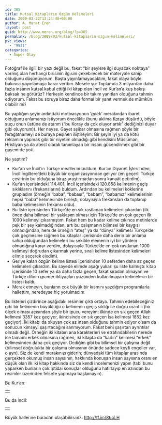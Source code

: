 ```yaml
---
id: 385
title: Kutsal Kitapların Özgün Kelimeleri
date: 2009-03-22T13:34:48+00:00
author: A. Murat Eren
layout: post
guid: http://www.meren.org/blog/?p=385
permalink: /blog/2009/03/kutsal-kitaplarin-ozgun-kelimeleri/
pvc_views:
  - "9531"
categories:
  - Süper Olay
---
```

Fotoğraf ile ilgili bir yazı değil bu, fakat &#8220;bir şeylere ilgi duyacak noktaya&#8221; varmış olan herhangi birisinin ilgisini çekebilecek bir materyale sahip olduğunu düşünüyorum. Başta yayınlamayacaktım, fakat olaya böyle bakınca yayınlamaya karar verdim. Mesele şu: Toplamda 3 milyardan daha fazla insanın kutsal kabul ettiği iki kitap olan İncil ve Kur&#8217;an&#8217;a kuş bakışı baksak ne görürüz? Herkesin kendince bir takım yanıtları olduğunu tahmin ediyorum. Fakat bu soruya biraz daha formal bir yanıt vermek de mümkün olabilir mi?

Bu yaptığım şeyin ardındaki motivasyonun &#8216;_geek&#8217;_ merakından ibaret olduğunu anlamanızı istiyorum öncelikle (bunu aklıma [Koray](http://loker.radiobrecht.org/) düşürdü, böyle suçu onun üstüne de atarım (&#8220;bu Koray da çok oluyor artık&#8221; dediğinizi duyar gibi oluyorum)). Her neyse. Gayet aşikar olmasına rağmen şöyle bir feragatnameyi de buraya peşinen iliştireyim: Bir şeyin iyi ya da kötü reklamını yapmak gibi bir niyetim olmadığı gibi kendisini Müslüman, Hristiyan ya da ateist olarak tanımlayan bir insanı gücendirmek gibi bir gayem de yok.

Ne yaptım?

  * Kur&#8217;an ve İncil&#8217;in Türkçe meallerini buldum. Kur&#8217;an Diyanet İşleri&#8217;nden, İncil İngiltere&#8217;deki büyük bir organizasyondan geliyor (en geçerli Türkçe çevirinin bu olduğuna biraz araştırmadan sonra kanaât getirdim).
  * Kur&#8217;an içerisindeki 114.401, İncil içerisindeki 120.858 kelimenin geçiş sıklıklarını (frekanslarını) buldum. Ardından bu kelimeleri köklerine grupladım (örneğin &#8220;baba&#8221;, &#8220;babası&#8221;, &#8220;babam&#8221;, &#8220;babamız&#8221; kelimelerinin hepsi &#8220;baba&#8221; kelimesinde birleşti, dolayısıyla frekansları da toplanıp baba kelimesinin frekansı oldu).
  * Bu liste içerisinden Türkçe&#8217;de en sık rastlanan kelimeleri çıkardım (ilk önce daha bilimsel bir yaklaşım olması için Türkçe&#8217;de en çok geçen ilk 1000 kelimeyi çıkarmıştım. Fakat hem bu kadar kelime çıkınca metinlerde pek bir şey kalmadığından, artı bu çalışmanın bilimsel bir kaygısı olmadığından, hem de örneğin &#8220;ateş&#8221; ya da &#8220;dünya&#8221; kelimesi Türkçe&#8217;de çok geçmesine rağmen bu kitaplar içerisinde daha derin bir anlama sahip olduğundan kelimeleri bu şekilde elemenin iyi bir yöntem olmadığına karar verdim, dolayısıyla Türkçe&#8217;de en çok rastlanan 1000 kelimeyi doğrudan çıkarmak yerine, sıralı kelime listesinden kelimeleri elimle seçerek eledim).
  * Geriye kalan özgün kelime listesi içerisinden 10 seferden daha az geçen kelimeleri çıkardım. Bu sayede elimde aşağı yukarı şu liste kalmıştı: kitap içerisinde 10 sefer ya da daha fazla geçen, fakat sıradan olmayan ve Türkçe dilinin gramer ihtiyaçları yüzünden kullanılmayan kelimelerin bir listesi kaldı.
  * Merak etmeyin, bunların çok büyük bir kısmını yazdığım programlarla hallettim, neredeyse hiç yorulmadım.

Bu listeleri çizdirince aşağıdaki resimler çıktı ortaya. Tahmin edebileceğiniz gibi bir kelimenin büyüklüğü o kelimenin geçiş sıklığı ile doğru orantılı (bir ölçek olması açısından şöyle bir ipucu vereyim: ilkinde en sık geçen Allah kelimesi 3357 kez geçiyor, ikincisinde en sık geçen İsa kelimesi 1852 kez geçiyor). İki kitabı da okuyan çok az insan olduğunu tahmin ediyor olsam da sonucun kimseyi şaşırtacağını sanmıyorum. Fakat beni şaşırtan ayrıntılar olmadı değil. Örneğin iki kitabın ana karakterleri ve etrafındakilerin nerede ise tamamı erkek olmasına rağmen, iki kitapta da &#8220;kadın&#8221; kelimesi &#8220;erkek&#8221; kelimesinden daha çok geçiyor. Dediğim gibi bu bilimsel bir çalışma değil (bilimsel doğrulukta bir çalışma olmasının önünde sadece keyfi engeller var, o ayrı). Siz de kendi merakınızı giderin; dünyadaki tüm kitaplar arasında gerçekten okumuş insan sayısının, hakkında konuşan insan sayısına oranı en düşük olan ilk iki kitap hakkında siz de kendi incelemenizi yapın (tabi bunu yaparken bunların çok iptidai sonuçlar olduğunu hatırlayıp en azından bu resimler üzerinden felsefe yapmaya başlamayın).

Bu Kur&#8217;an:

<table border="0" width="100%">
  <tr>
    <td align="center">
      <img title="Kur'an-ı Kerim" src="{{ site.baseurl }}/images/kutsal-kitaplarin-ozgun-kelimeleri-kuran.png" border="0" alt="" />
    </td>
  </tr>
</table>

Bu da İncil:

<table border="0" width="100%">
  <tr>
    <td align="center">
      <img title="İncil" src="{{ site.baseurl }}/images/kutsal-kitaplarin-ozgun-kelimeleri-incil.png" border="0" alt="" />
    </td>
  </tr>
</table>

Büyük hallerine buradan ulaşabilirsiniz: <http://ff.im/86oLH>
